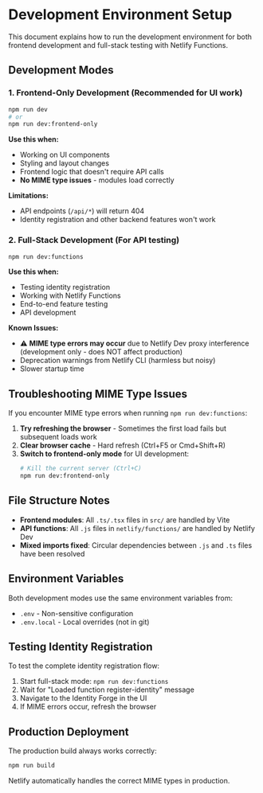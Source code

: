 # Development Environment Setup

This document explains how to run the development environment for both frontend development and full-stack testing with Netlify Functions.

## Development Modes

### 1. Frontend-Only Development (Recommended for UI work)

```bash
npm run dev
# or
npm run dev:frontend-only
```

**Use this when:**

- Working on UI components
- Styling and layout changes
- Frontend logic that doesn't require API calls
- **No MIME type issues** - modules load correctly

**Limitations:**

- API endpoints (`/api/*`) will return 404
- Identity registration and other backend features won't work

### 2. Full-Stack Development (For API testing)

```bash
npm run dev:functions
```

**Use this when:**

- Testing identity registration
- Working with Netlify Functions
- End-to-end feature testing
- API development

**Known Issues:**

- ⚠️ **MIME type errors may occur** due to Netlify Dev proxy interference (development only - does NOT affect production)
- Deprecation warnings from Netlify CLI (harmless but noisy)
- Slower startup time

## Troubleshooting MIME Type Issues

If you encounter MIME type errors when running `npm run dev:functions`:

1. **Try refreshing the browser** - Sometimes the first load fails but subsequent loads work
2. **Clear browser cache** - Hard refresh (Ctrl+F5 or Cmd+Shift+R)
3. **Switch to frontend-only mode** for UI development:
   ```bash
   # Kill the current server (Ctrl+C)
   npm run dev:frontend-only
   ```

## File Structure Notes

- **Frontend modules**: All `.ts/.tsx` files in `src/` are handled by Vite
- **API functions**: All `.js` files in `netlify/functions/` are handled by Netlify Dev
- **Mixed imports fixed**: Circular dependencies between `.js` and `.ts` files have been resolved

## Environment Variables

Both development modes use the same environment variables from:

- `.env` - Non-sensitive configuration
- `.env.local` - Local overrides (not in git)

## Testing Identity Registration

To test the complete identity registration flow:

1. Start full-stack mode: `npm run dev:functions`
2. Wait for "Loaded function register-identity" message
3. Navigate to the Identity Forge in the UI
4. If MIME errors occur, refresh the browser

## Production Deployment

The production build always works correctly:

```bash
npm run build
```

Netlify automatically handles the correct MIME types in production.
